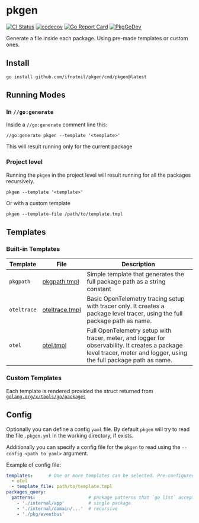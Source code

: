 # pkgen
[![CI Status](https://github.com/ifnotnil/pkgen/actions/workflows/ci.yml/badge.svg?branch=main)](https://github.com/ifnotnil/pkgen/actions/workflows/ci.yml)
[![codecov](https://codecov.io/gh/ifnotnil/pkgen/graph/badge.svg?token=c0O5dL2fpQ)](https://codecov.io/gh/ifnotnil/pkgen)
[![Go Report Card](https://goreportcard.com/badge/github.com/ifnotnil/pkgen)](https://goreportcard.com/report/github.com/ifnotnil/pkgen)
[![PkgGoDev](https://pkg.go.dev/badge/github.com/ifnotnil/pkgen)](https://pkg.go.dev/github.com/ifnotnil/pkgen)

Generate a file inside each package. Using pre-made templates or custom ones.

## Install
```shell
go install github.com/ifnotnil/pkgen/cmd/pkgen@latest
```

## Running Modes

### In `//go:generate`
Inside a `//go:generate` comment line this:

```golang
//go:generate pkgen --template '<template>'
```

This will result running only for the current package



### Project level
Running the `pkgen` in the project level will result running for all the packages recursively.

```shell
pkgen --template '<template>'
```

Or with a custom template

```shell
pkgen --template-file /path/to/template.tmpl
```

## Templates

### Built-in Templates

| Template    | File                                       | Description |
|-------------|--------------------------------------------|-------------|
| `pkgpath`   | [pkgpath.tmpl](templates/pkgpath.tmpl)     | Simple template that generates the full package path as a string constant |
| `oteltrace` | [oteltrace.tmpl](templates/oteltrace.tmpl) | Basic OpenTelemetry tracing setup with tracer only. It creates a package level tracer, using the full package path as name. |
| `otel`      | [otel.tmpl](templates/otel.tmpl)           | Full OpenTelemetry setup with tracer, meter, and logger for observability. It creates a package level tracer, meter and logger, using the full package path as name. |

### Custom Templates

Each template is rendered provided the struct returned from [`golang.org/x/tools/go/packages`](https://github.com/golang/tools/blob/8866876b956fadd4905eb7f49d5d5301d0bc7644/go/packages/packages.go#L419)


## Config

Optionally you can define a config `yaml` file. By default `pkgen` will try to read the file `.pkgen.yml` in the working directory, if exists.

Additionally you can specify a config file for the `pkgen` to read using the `--config <path to yaml>` argument.

Example of config file:

```yaml
templates:      # One or more templates can be selected. Pre-configured or custom templates can be selected.
  - otel
  - template_file: path/to/template.tmpl
packages_query:
  patterns:                    # package patterns that `go list` accepts. Default value is `./...`
    - './internal/app'         # single package
    - './internal/domain/...'  # recursive
    - './pkg/eventbus'
```
